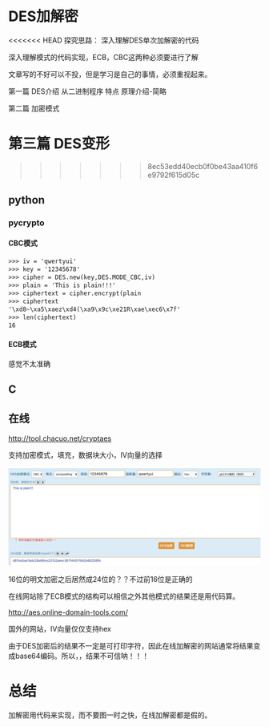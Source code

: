 # DES加解密

<<<<<<< HEAD
探究思路：
深入理解DES单次加解密的代码

深入理解模式的代码实现，ECB，CBC这两种必须要进行了解

文章写的不好可以不投，但是学习是自己的事情，必须重视起来。

第一篇 DES介绍 从二进制程序  特点  原理介绍-简略

第二篇 加密模式

第三篇 DES变形
=======


>>>>>>> 8ec53edd40ecb0f0be43aa410f6e9792f615d05c
## python

### pycrypto

#### CBC模式

```
>>> iv = 'qwertyui'
>>> key = '12345678'
>>> cipher = DES.new(key,DES.MODE_CBC,iv)
>>> plain = 'This is plain!!!'
>>> ciphertext = cipher.encrypt(plain
>>> ciphertext
'\xd8~\xa5\xaez\xd4(\xa9\x9c\xe21R\xae\xec6\x7f'
>>> len(ciphertext)
16
```
#### ECB模式


感觉不太准确

## C


## 在线

http://tool.chacuo.net/cryptaes

支持加密模式，填充，数据块大小，IV向量的选择

![01](01.png)

16位的明文加密之后居然成24位的？？不过前16位是正确的

在线网站除了ECB模式的结构可以相信之外其他模式的结果还是用代码算。


http://aes.online-domain-tools.com/

国外的网站，IV向量仅仅支持hex

由于DES加密后的结果不一定是可打印字符，因此在线加解密的网站通常将结果变成base64编码。所以，，结果不可信呐！！！

# 总结

加解密用代码来实现，而不要图一时之快，在线加解密都是假的。